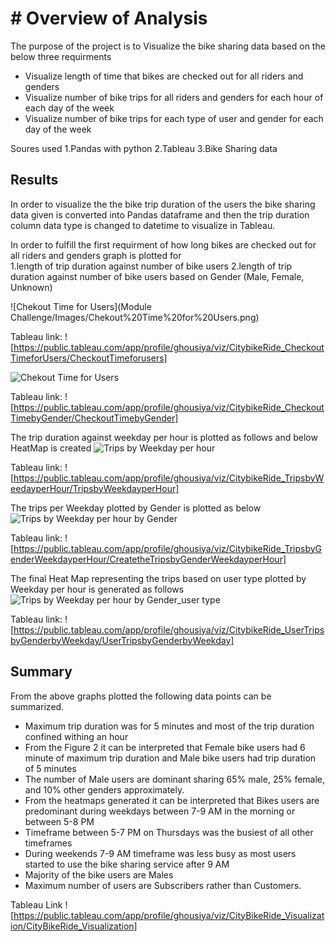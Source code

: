 # # Overview of Analysis

The purpose of the project is to Visualize the bike sharing data based on the below three requirments

- Visualize length of time that bikes are checked out for all riders and genders
- Visualize number of bike trips for all riders and genders for each hour of each day of the week
- Visualize number of bike trips for each type of user and gender for each day of the week

Soures used
1.Pandas with python
2.Tableau
3.Bike Sharing data

## Results

In order to visualize the the bike trip duration of the users the bike sharing data given is converted into Pandas dataframe and then the trip duration column data type is changed to datetime to visualize in Tableau.

In order to fulfill the first requirment of how long bikes are checked out for all riders and genders graph is plotted for  
1.length of trip duration against number of bike users
2.length of trip duration against number of bike users based on Gender (Male, Female, Unknown)

![Chekout Time for Users](Module Challenge/Images/Chekout%20Time%20for%20Users.png)

Tableau link: ![https://public.tableau.com/app/profile/ghousiya/viz/CitybikeRide_CheckoutTimeforUsers/CheckoutTimeforusers]

![Chekout Time for Users](Images/Chekout%20Time%20by%20Gender.png)

Tableau link: ![https://public.tableau.com/app/profile/ghousiya/viz/CitybikeRide_CheckoutTimebyGender/CheckoutTimebyGender]

The trip duration against weekday per hour is plotted as follows and below HeatMap is created
![Trips by Weekday per hour](Images/Trips%20by%20Weekday%20per%20hour.png)

Tableau link: ![https://public.tableau.com/app/profile/ghousiya/viz/CitybikeRide_TripsbyWeedayperHour/TripsbyWeekdayperHour]

The trips per Weekday plotted by Gender is plotted as below 
![Trips by Weekday per hour by Gender](Images/Trips%20by%20Weekday%20per%20hour%20by%20Gender.png)

Tableau link: ![https://public.tableau.com/app/profile/ghousiya/viz/CitybikeRide_TripsbyGenderWeekdayperHour/CreatetheTripsbyGenderWeekdayperHour]

The final Heat Map representing the trips based on user type plotted by Weekday per hour is generated as follows
![Trips by Weekday per hour by Gender_user type](Images/Trips%20by%20Weekday%20per%20hour%20by%20Gender_user%20type.png)

Tableau link: ![https://public.tableau.com/app/profile/ghousiya/viz/CitybikeRide_UserTripsbyGenderbyWeekday/UserTripsbyGenderbyWeekday]

## Summary

From the above graphs plotted the following data points can be summarized.

- Maximum trip duration was for 5 minutes and most of the trip duration confined withing an hour
- From the Figure 2 it can be interpreted that Female bike users had 6 minute of maximum trip duration and 
  Male bike users had trip duration of 5 minutes
- The number of Male users are dominant sharing 65% male, 25% female, and 10% other genders approximately.
- From the heatmaps generated it can be interpreted that Bikes users are predominant during weekdays between  7-9 AM in the morning or between 5-8 PM
- Timeframe between 5-7 PM on Thursdays was the busiest of all other timeframes
- During weekends 7-9 AM timeframe was less busy as most users started to use the bike sharing service after 9 AM
- Majority of the bike users are Males
- Maximum number of users are Subscribers rather than Customers. 


Tableau Link
![https://public.tableau.com/app/profile/ghousiya/viz/CityBikeRide_Visualization/CityBikeRide_Visualization]

